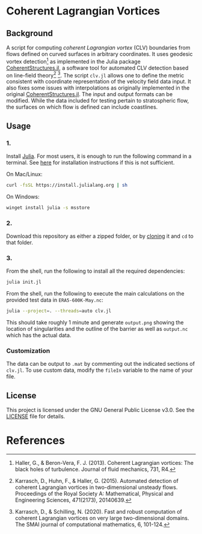 # Coherent Lagrangian Vortices

## Background

A script for computing *coherent Lagrangian vortex* (CLV) boundaries from flows defined on curved surfaces in arbitrary coordinates.  It uses geodesic vortex detection[^1] as implemented in the Julia package [CoherentStructures.jl](https://github.com/CoherentStructures/CoherentStructures.jl), a software tool for automated CLV detection based on line-field theory[^2] [^3].  The script `clv.jl` allows one to define the metric consistent with coordinate representation of the velocity field data input.  It also fixes some issues with interpolations as originally implemented in the original [CoherentStructures.jl](https://github.com/CoherentStructures/CoherentStructures.jl).  The input and output formats can be modified.  While the data included for testing pertain to stratospheric flow, the surfaces on which flow is defined can include coastlines.

## Usage

### 1.

Install [Julia](https://julialang.org/). For most users, it is enough to run the following command in a terminal. See [here](https://github.com/JuliaLang/juliaup) for installation instructions if this is not sufficient.

On Mac/Linux:

```sh
curl -fsSL https://install.julialang.org | sh
```

On Windows:

```sh
winget install julia -s msstore
```

### 2. 

Download this repository as either a zipped folder, or by [cloning](https://docs.github.com/en/repositories/creating-and-managing-repositories/cloning-a-repository) it and `cd` to that folder.

### 3.

From the shell, run the following to install all the required dependencies:

```sh
julia init.jl
```

From the shell, run the following to execute the main calculations on the provided test data in `ERA5-600K-May.nc`:

```sh
julia --project=. --threads=auto clv.jl
```

This should take roughly 1 minute and generate `output.png` showing the location of singularities and the outline of the barrier as well as `output.nc` which has the actual data.

### Customization

The data can be output to `.mat` by commenting out the indicated sections of `clv.jl`. To use custom data, modify the `fileIn` variable to the name of your file.

## License

This project is licensed under the GNU General Public License v3.0. See the [LICENSE](LICENSE.md) file for details.


# References

[^1]: Haller, G., & Beron-Vera, F. J. (2013). Coherent Lagrangian vortices: The black holes of turbulence. Journal of fluid mechanics, 731, R4.

[^2]: Karrasch, D., Huhn, F., & Haller, G. (2015). Automated detection of coherent Lagrangian vortices in two-dimensional unsteady flows. Proceedings of the Royal Society A: Mathematical, Physical and Engineering Sciences, 471(2173), 20140639.

[^3]: Karrasch, D., & Schilling, N. (2020). Fast and robust computation of coherent Lagrangian vortices on very large two-dimensional domains. The SMAI journal of computational mathematics, 6, 101-124.

